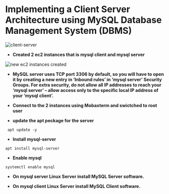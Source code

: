 # Implementing a Client Server Architecture using MySQL Database Management System (DBMS)


![client-server](https://github.com/titusnangitech/Client-Server-architecture-implemantation-using-MySql/assets/128609800/12d002f3-b7ca-4cef-9ac3-ad26af45ed2d)


- **Created 2 ec2 instances that is mysql client and mysql server**


![new ec2 instances created](https://github.com/titusnangitech/Client-Server-architecture-implemantation-using-MySql/assets/128609800/c562a1b0-4de2-4597-82ab-2eef6b6a3187)


- **MySQL server uses TCP port 3306 by default, so you will have to open it by creating a new entry in ‘Inbound rules’ in ‘mysql server’ Security Groups. For extra security, do not allow all IP addresses to reach your ‘mysql server’ – allow access only to the specific local IP address of your ‘mysql client’.**


- **Connect to the 2 instances using Mobaxterm and swictched to root user**

- **update the apt peckage for the server**
  
 ```
  apt update -y
  ```

 - **Install mysql-server**
 ```
apt install mysql-server

```

- **Enable mysql**

```
systemctl enable mysql
```



- **On mysql server Linux Server install MySQL Server software.**

  

- **On mysql client Linux Server install MySQL Client software.**
